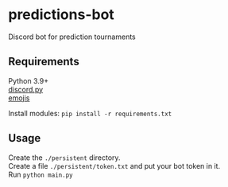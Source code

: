 # predictions-bot
Discord bot for prediction tournaments

## Requirements
Python 3.9+ \
[discord.py](https://pypi.org/project/discord.py/) \
[emojis](https://pypi.org/project/emojis/)

Install modules: `pip install -r requirements.txt`

## Usage
Create the `./persistent` directory. \
Create a file `./persistent/token.txt` and put your bot token in it. \
Run `python main.py` 
